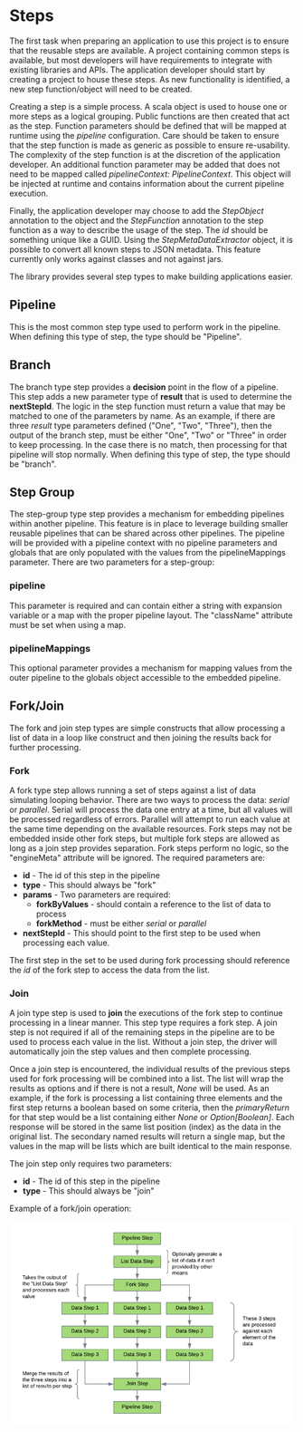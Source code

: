 # Steps
The first task when preparing an application to use this project is to ensure that the reusable steps are available. A
project containing common steps is available, but most developers will have requirements to integrate with existing 
libraries and APIs. The application developer should start by creating a project to house these steps. As new 
functionality is identified, a new step function/object will need to be created.

Creating a step is a simple process. A scala object is used to house one or more steps as a logical grouping. Public
functions are then created that act as the step. Function parameters should be defined that will be mapped at runtime 
using the *pipeline* configuration. Care should be taken to ensure that the step function is made as generic as possible
to ensure re-usability. The complexity of the step function is at the discretion of the application developer. An additional
function parameter may be added that does not need to be mapped called *pipelineContext: PipelineContext*. This object
will be injected at runtime and contains information about the current pipeline execution.

Finally, the application developer may choose to add the *StepObject* annotation to the object and the *StepFunction*
annotation to the step function as a way to describe the usage of the step. The *id* should be something unique like a 
GUID. Using the *StepMetaDataExtractor* object, it is possible to convert all known steps to JSON metadata. This feature
currently only works against classes and not against jars.

The library provides several step types to make building applications easier.

## Pipeline
This is the most common step type used to perform work in the pipeline. When defining this type of step, the type should
be "Pipeline".

## Branch
The branch type step provides a **decision** point in the flow of a pipeline. This step adds a new parameter type of **result**
that is used to determine the **nextStepId**. The logic in the step function must return a value that may be matched to 
one of the parameters by name. As an example, if there are three *result* type parameters defined ("One", "Two", "Three"),
then the output of the branch step, must be either "One", "Two" or "Three" in order to keep processing. In the case there 
is no match, then processing for that pipeline will stop normally. When defining this type of step, the type should
be "branch".

## Step Group
The step-group type step provides a mechanism for embedding pipelines within another pipeline. This feature is in place
to leverage building smaller reusable pipelines that can be shared across other pipelines. The pipeline will be provided 
with a pipeline context with no pipeline parameters and globals that are only populated with the values from the 
pipelineMappings parameter. There are two parameters for a step-group:

### pipeline
This parameter is required and can contain either a string with expansion variable or a map with the proper pipeline 
layout. The "className" attribute must be set when using a map.

### pipelineMappings
This optional parameter provides a mechanism for mapping values from the outer pipeline to the globals object accessible 
to the embedded pipeline.

## Fork/Join
The fork and join step types are simple constructs that allow processing a list of data in a loop like construct and then 
joining the results back for further processing.

### Fork
A fork type step allows running a set of steps against a list of data simulating looping behavior. There are two ways
to process the data: *serial* or *parallel*. Serial will process the data one entry at a time, but all values will be 
processed regardless of errors. Parallel will attempt to run each value at the same time depending on the available 
resources. Fork steps may not be embedded inside other fork steps, but multiple fork steps are allowed as long as a
join step provides separation. Fork steps perform no logic, so the "engineMeta" attribute will be ignored. The required 
parameters are:

* **id** - The id of this step in the pipeline
* **type** - This should always be "fork"
* **params** - Two parameters are required:
  * **forkByValues** - should contain a reference to the list of data to process
  * **forkMethod** - must be either *serial* or *parallel*
* **nextStepId** - This should point to the first step to be used when processing each value.

The first step in the set to be used during fork processing should reference the *id* of the fork step to access the 
data from the list.

### Join
A join type step is used to **join** the executions of the fork step to continue processing in a linear manner. This step 
type requires a fork step. A join step is not required if all of the remaining steps in the pipeline are to be used to 
process each value in the list. Without a join step, the driver will automatically join the step values and then complete
processing.

Once a join step is encountered, the individual results of the previous steps used for fork processing will be combined 
into a list. The list will wrap the results as options and if there is not a result, *None* will be used. As an example,
if the fork is processing a list containing three elements and the first step returns a boolean based on some criteria, 
then the *primaryReturn* for that step would be a list containing either *None* or *Option[Boolean]*. Each response will 
be stored in the same list position (index) as the data in the original list. The secondary named results will return a 
single map, but the values in the map will be lists which are built identical to the main response.

The join step only requires two parameters:
*  **id** - The id of this step in the pipeline
* **type** - This should always be "join"

Example of a fork/join operation:

![Fork Join Step Overview](../../docs/images/Fork_Join_Overview.png "Fork Join Step Overview")
